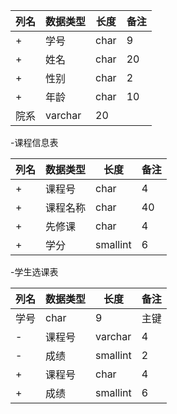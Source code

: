 | 列名 | 数据类型 | 长度 | 备注 |
 |------|--------|------|------|
+| 学号 | char    | 9  |主键  |  
+| 姓名 | char    | 20  |唯一  |  
+| 性别 | char    | 2   |   |  
+| 年龄 | char    | 10  |   |   
 | 院系 | varchar | 20  |   |  

 -课程信息表
 
 | 列名 | 数据类型 | 长度 | 备注 |  
 |------|--------|------|------|  
+| 课程号 | char   | 4  |主键  |  
+| 课程名称 | char | 40  |非空  |  
+| 先修课 | char | 4  | 外码  |  
+| 学分 | smallint | 6   |   |  
 
 -学生选课表
 
 | 列名 | 数据类型 | 长度 | 备注 |  
 |------|--------|------|------|  
 | 学号 | char   | 9  |主键  |  
-| 课程号 | varchar | 4  | 主键  |  
-| 成绩 | smallint | 2  |   |  
+| 课程号 | char | 4  | 主键  |  
+| 成绩 | smallint | 6 |   |   
